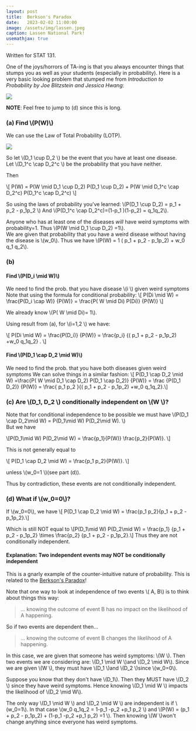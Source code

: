 ```yaml
---
layout: post
title:  Berkson's Paradox
date:   2023-02-02 11:00:00
image: /assets/img/lassen.jpeg
caption: Lassen National Park!
usemathjax: true
---
```


Written for STAT 131.

One of the joys/horrors of TA-ing is that you always encounter things that stumps you as well as your students (especially in probability). Here is a very basic looking problem that stumped me from *Introduction to Probability by Joe Blitzstein and Jessica Hwang*:
<br />


![]({{site.baseurl}}/assets/img/berkson/p37.png)

**NOTE**: Feel free to jump to (d) since this is long.


### (a) Find \\(P(W)\\)

We can use the Law of Total Probability (LOTP).


![]({{site.baseurl}}/assets/img/berkson/LOPT.png)

So let \\(D_1 \cup D_2 \\) be the event that you have at least one disease.  
Let \\(D_1^c \cap D_2^c \\) be the probability that you have neither.

Then  

\\[ P(W) = P(W \mid D_1 \cup D_2) P(D_1 \cup D_2) + P(W \mid D_1^c \cap D_2^c) P(D_1^c \cap D_2^c) \\]


So using the laws of probability you’ve learned:
 \\(P(D_1 \cup D_2) = p_1  + p_2 - p_1p_2 \\)  And \\(P(D_1^c \cap D_2^c)=(1-p_1 )(1-p_2) = q_1q_2\\).

Anyone who has at least one of the diseases *will* have weird symptoms with probability=1.
Thus \\(P(W \mid D_1 \cup D_2) =1\\).   
We are given that probability that you have a weird disease without having the disease is \\(w_0\\).
Thus we have \\(P(W) = 1 ( p_1  + p_2 - p_1p_2) + w_0 q_1 q_2\\).  


### (b)
#### Find \\(P(D_i \mid W)\\)

We need to find the prob. that you have disease \\(i \\) given weird symptoms
Note that using the formula for conditional probability:
 \\[ P(Di \mid W) = \frac{P(D_i \cap W)} {P(W)} = \frac{P( W \mid Di) P(Di)}  {P(W)}   \\]

We already know \\(P( W \mid Di)= 1\\).  

Using result from (a), for \\(i=1,2 \\) we have:

 \\[ P(Di \mid W) = \frac{P(D_i)}  {P(W)} = \frac{p_i} {( p_1  + p_2 - p_1p_2) +w_0 q_1q_2}  . \\]


#### Find \\(P(D_1 \cap D_2 \mid W)\\)
We need to find the prob. that you have both diseases given weird symptoms
We can solve things in a similar fashion:
\\[ P(D_1 \cap D_2 \mid W) =\frac{P( W \mid D_1 \cap D_2) P(D_1 \cap D_2)}  {P(W)}   = \frac {P(D_1 D_2)} {P(W)} = \frac{ p_1 p_2 }{( p_1  + p_2 - p_1p_2) +w_0 q_1q_2}.\\]


###  (c)  Are \\(D_1, D_2 \\) conditionally independent on \\(W \\)?

 Note that for conditional independence to be possible we must have
 \\(P(D_1 \cap D_2\mid W) = P(D_1\mid W)  P(D_2\mid W). \\)  
But we have

\\[P(D_1\mid W)  P(D_2\mid W)  = \frac{p_1}{P(W)}    \frac{p_2}{P(W)}. \\]    

This is not generally equal to

\\[ P(D_1 \cap D_2 \mid W) = \frac{p_1 p_2}{P(W)}.  \\]

unless \\(w_0=1 \\)(see part (d)).  

Thus by contradiction, these events are not conditionally independent.  

### (d) What if \\(w_0=0\\)?  

If \\(w_0=0\\), we have \\[ P(D_1 \cap D_2 \mid W) = \frac{p_1 p_2}{p_1 + p_2 - p_1p_2}.\\]


Which is still NOT equal to \\[P(D_1\mid W)  P(D_2\mid W) =  \frac{p_1} {p_1  + p_2 - p_1p_2} \times \frac{p_2} {p_1  + p_2 - p_1p_2}.\\]
Thus they are not conditionally independent.  

#### Explanation: Two independent events may NOT be conditionally independent

This is a gnarly example of the counter-intuitive nature of probability.
This is related to the [Berkson's Paradox](https://en.wikipedia.org/wiki/Berkson%27s_paradox)!


Note that one way to look at independence of two events \\( A,  B\\) is to think about things this way:

> ...  knowing the outcome of event B has no impact on the likelihood of A happening.

So if two events are dependent then...

> ...  knowing the outcome of event B changes the likelihood of A happening.


In this case, we are given that someone has weird symptoms: \\(W \\).
Then two events we are considering are:  \\(D_1 \mid  W \\)and \\(D_2 \mid  W\\).
Since we are given \\(W \\), they must have \\(D_1 \\)and \\(D_2 \\)since \\(w_0=0\\).

Suppose you know that they don't have \\(D_1\\).  Then they MUST have \\(D_2 \\) since they have weird symptoms.
Hence knowing \\(D_1 \mid W \\) impacts the likelihood of \\(D_2 \mid W\\).

The only way \\(D_1 \mid  W \\) and \\(D_2 \mid  W \\) are independent is if \\(w_0=1\\).
In that case \\(w_0 q_1q_2 = 1-p_1 -p_2 +p_1 p_2 \\) and
 \\(P(W) = (p_1  + p_2 - p_1p_2)  + (1-p_1 -p_2 +p_1 p_2) =1 \\).
Then knowing \\(W \\)won't change anything since everyone has weird symptoms.
